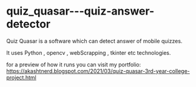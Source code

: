 # quiz_quasar---quiz-answer-detector
Quiz Quasar is a software which can detect answer of mobile quizzes.

It uses Python , opencv , webScrapping , tkinter etc technologies.

for a preview of how it runs you can visit my portfolio:
https://akashtnerd.blogspot.com/2021/03/quiz-quasar-3rd-year-college-project.html
